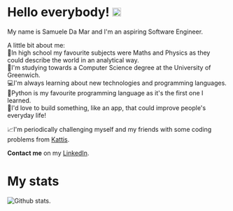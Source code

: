 # Hello everybody! <img src="https://raw.githubusercontent.com/MartinHeinz/MartinHeinz/master/wave.gif" width="20px" height="20px">
My name is Samuele Da Mar and I'm an aspiring Software Engineer.

A little bit about me:<br>
🏫In high school my favourite subjects were Maths and Physics as they could describe the world in an analytical way.<br>
📖I'm studying towards a Computer Science degree at the University of Greenwich.<br>
💻I'm always learning about new technologies and programming languages.<br>
🐍Python is my favourite programming language as it's the first one I learned.<br>
🚩I'd love to build something, like an app, that could improve people's everyday life!<br>

📈I'm periodically challenging myself and my friends with some coding problems from [Kattis](https://open.kattis.com/problems?show_solved=on&show_tried=on&show_untried=on).

<strong>Contact me</strong> on my [LinkedIn](https://www.linkedin.com/in/samuele-da-mar/).

# My stats
![Github stats](https://github-readme-stats.vercel.app/api?username=samacciu23).
